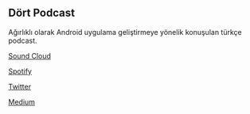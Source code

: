 
## <a name="dortpodcast"></a> Dört Podcast

Ağırlıklı olarak Android uygulama geliştirmeye yönelik konuşulan türkçe podcast. 


[Sound Cloud](https://soundcloud.com/dortpodcast)

[Spotify](https://open.spotify.com/show/1icmVFh9n6IbTFcuqoW1qn?si=UxUwn5cbRTqZM2IaEE9b1g)

[Twitter](https://twitter.com/PodcastDort)

[Medium](https://medium.com/d%C3%B6rt-podcast)






